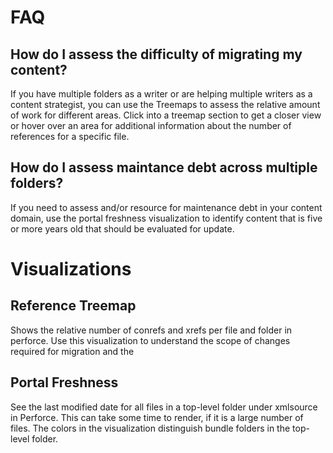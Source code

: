 # FAQ

## How do I assess the difficulty of migrating my content?

If you have multiple folders as a writer or are helping multiple writers as a content strategist, you can use the Treemaps to assess the relative amount of work for different areas. Click into a treemap section to get a closer view or hover over an area for additional information about the number of references for a specific file.

## How do I assess maintance debt across multiple folders?

If you need to assess and/or resource for maintenance debt in your content domain, use the portal freshness visualization to identify content that is five or more years old that should be evaluated for update.

# Visualizations

## Reference Treemap

Shows the relative number of conrefs and xrefs per file and folder in perforce. Use this visualization to understand the scope of changes required for migration and the

## Portal Freshness

See the last modified date for all files in a top-level folder under xmlsource in Perforce. This can take some time to render, if it is a large number of files. The colors in the visualization distinguish bundle folders in the top-level folder.
